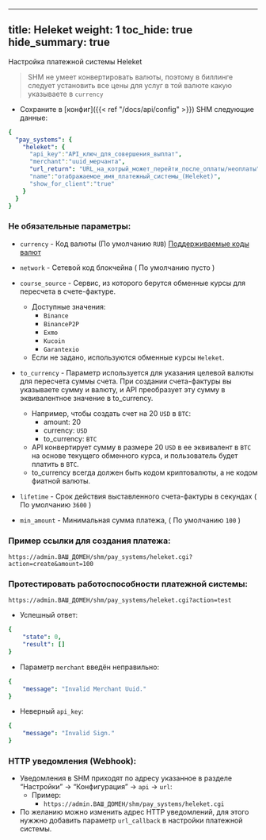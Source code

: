 
---
title: Heleket
weight: 1
toc_hide: true
hide_summary: true
---

Настройка платежной системы Heleket

> SHM не умеет конвертировать валюты, поэтому в биллинге следует установить все цены для услуг в той валюте какую указываете в `currency`

* Сохраните в [конфиг]({{< ref "/docs/api/config" >}}) SHM следующие данные:
```yaml
{
  "pay_systems": {
    "heleket": {
      "api_key":"API_ключ_для_совершения_выплат",
      "merchant":"uuid_мерчанта",
      "url_return": "URL_на_котрый_может_перейти_после_оплаты/неоплаты",
      "name":"отабражаемое_имя_платежный_системы_(Heleket)",
      "show_for_client":"true"
    }
  }
}
```
### Не обязательные параметры:

- `currency` - Код валюты (По умолчанию `RUB`) [Поддерживаемые коды валют](https://doc.heleket.com/ru/other/reference)
- `network` - Сетевой код блокчейна ( По умолчанию пусто )
- `course_source` - Сервис, из которого берутся обменные курсы для пересчета в счете-фактуре.
    - Доступные значения:
        - `Binance`
        - `BinanceP2P`
        - `Exmo`
        - `Kucoin`
        - `Garantexio`
    - Если не задано, используются обменные курсы `Heleket`.
- `to_currency` - Параметр используется для указания целевой валюты для пересчета суммы счета. При создании счета-фактуры вы указываете сумму и валюту, и API преобразует эту сумму в эквивалентное значение в to_currency.

    - Например, чтобы создать счет на 20 `USD` в `BTC`:
        - amount: 20
        - currency: `USD`
        - to_currency: `BTC`
    - API конвертирует сумму в размере 20 `USD` в ее эквивалент в `BTC` на основе текущего обменного курса, и пользователь будет платить в `BTC`.
    - to_currency всегда должен быть кодом криптовалюты, а не кодом фиатной валюты.
- `lifetime` - Срок действия выставленного счета-фактуры в секундах ( По умолчанию `3600` )
- `min_amount` - Минимальная сумма платежа, ( По умолчанию `100` )

### Пример ссылки для создания платежа:

`https://admin.ВАШ_ДОМЕН/shm/pay_systems/heleket.cgi?action=create&amount=100`

### Протестировать работоспособности платежной системы:

`https://admin.ВАШ_ДОМЕН/shm/pay_systems/heleket.cgi?action=test`

- Успешный ответ:
```yaml
{
    "state": 0,
    "result": []
}
```
- Параметр `merchant` введён неправильно:
```yaml
{
    "message": "Invalid Merchant Uuid."
}
```
- Неверный `api_key`:
```yaml
{
    "message": "Invalid Sign."
}
```

### HTTP уведомления (Webhook):

- Уведомления в SHM приходят по адресу указанное в разделе “Настройки” -> “Конфигурация”  -> `api` -> `url`:
    - Пример:
        - `https://admin.ВАШ_ДОМЕН/shm/pay_systems/heleket.cgi`
- По желанию можно изменить адрес HTTP уведомлений, для этого нужжно добавить параметр `url_callback` в настройки платежной системы.
